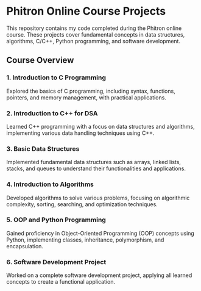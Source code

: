 # Phitron Online Course Projects

This repository contains my code completed during the Phitron online course. These projects cover fundamental concepts in data structures, algorithms, C/C++, Python programming, and software development.

## Course Overview

### 1. Introduction to C Programming
Explored the basics of C programming, including syntax, functions, pointers, and memory management, with practical applications.

### 2. Introduction to C++ for DSA
Learned C++ programming with a focus on data structures and algorithms, implementing various data handling techniques using C++.

### 3. Basic Data Structures
Implemented fundamental data structures such as arrays, linked lists, stacks, and queues to understand their functionalities and applications.

### 4. Introduction to Algorithms
Developed algorithms to solve various problems, focusing on algorithmic complexity, sorting, searching, and optimization techniques.

### 5. OOP and Python Programming
Gained proficiency in Object-Oriented Programming (OOP) concepts using Python, implementing classes, inheritance, polymorphism, and encapsulation.

### 6. Software Development Project
Worked on a complete software development project, applying all learned concepts to create a functional application.
